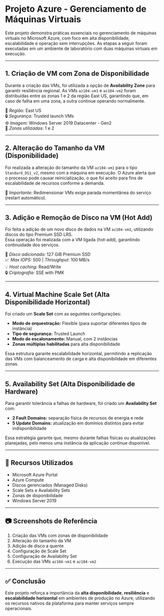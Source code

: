 # Projeto Azure - Gerenciamento de Máquinas Virtuais

Este projeto demonstra práticas essenciais no gerenciamento de máquinas virtuais no Microsoft Azure, com foco em alta disponibilidade, escalabilidade e operação sem interrupções. As etapas a seguir foram executadas em um ambiente de laboratório com duas máquinas virtuais em execução.

---

## 1. Criação de VM com Zona de Disponibilidade

Durante a criação das VMs, foi utilizada a opção de **Availability Zone** para garantir resiliência regional. As VMs `az104-vm1` e `az104-vm2` foram distribuídas entre as zonas 1 e 2 da região East US, garantindo que, em caso de falha em uma zona, a outra continue operando normalmente.

📍 *Região:* East US  
🔒 *Segurança:* Trusted launch VMs  
⚙️ *Imagem:* Windows Server 2019 Datacenter - Gen2  
🔁 *Zonas utilizadas:* 1 e 2

---

## 2. Alteração do Tamanho da VM (Disponibilidade)

Foi realizada a alteração do tamanho da VM `az104-vm1` para o tipo `Standard_DS1_v2`, mesmo com a máquina em execução. O Azure alerta que o processo pode causar reinicialização, o que foi aceito para fins de escalabilidade de recursos conforme a demanda.

📌 *Importante:* Redimensionar VMs exige parada momentânea do serviço (restart automático).

---

## 3. Adição e Remoção de Disco na VM (Hot Add)

Foi feita a adição de um novo disco de dados na VM `az104-vm1`, utilizando discos do tipo Premium SSD LRS.  
Essa operação foi realizada com a VM ligada (hot-add), garantindo continuidade dos serviços.

🔧 *Disco adicionado:* 127 GiB Premium SSD  
📈 *Max IOPS:* 500 | *Throughput:* 100 MB/s  
💡 *Host caching:* Read/Write  
🔒 *Criptografia:* SSE with PMK

---

## 4. Virtual Machine Scale Set (Alta Disponibilidade Horizontal)

Foi criado um **Scale Set** com as seguintes configurações:

- **Modo de orquestração:** Flexible (para suportar diferentes tipos de instância)
- **Tipo de segurança:** Trusted Launch
- **Modo de escalonamento:** Manual, com 2 instâncias
- **Zonas múltiplas habilitadas** para alta disponibilidade

Essa estrutura garante escalabilidade horizontal, permitindo a replicação das VMs com balanceamento de carga e alta disponibilidade em diferentes zonas.

---

## 5. Availability Set (Alta Disponibilidade de Hardware)

Para garantir tolerância a falhas de hardware, foi criado um **Availability Set** com:

- **2 Fault Domains:** separação física de recursos de energia e rede
- **5 Update Domains:** atualização em domínios distintos para evitar indisponibilidade

Essa estratégia garante que, mesmo durante falhas físicas ou atualizações planejadas, pelo menos uma instância da aplicação continue disponível.

---

## 🔧 Recursos Utilizados

- Microsoft Azure Portal
- Azure Compute
- Discos gerenciados (Managed Disks)
- Scale Sets e Availability Sets
- Zonas de disponibilidade
- Windows Server 2019

---

## 📷 Screenshots de Referência

1. Criação das VMs com zonas de disponibilidade
2. Alteração do tamanho da VM
3. Adição de disco a quente
4. Configuração de Scale Set
5. Configuração de Availability Set
6. Execução das VMs `az104-vm1` e `az104-vm2`

---

## ✅ Conclusão

Este projeto reforça a importância da **alta disponibilidade**, **resiliência** e **escalabilidade horizontal** em ambientes de produção no Azure, utilizando os recursos nativos da plataforma para manter serviços sempre operacionais.

